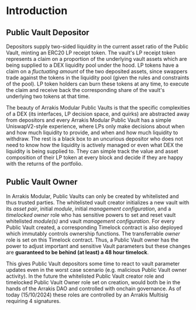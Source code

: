 # Introduction

## Public Vault Depositor

Depositors supply two-sided liquidity in the current asset ratio of the Public Vault, minting an ERC20 LP receipt token. The vault's LP receipt token represents a claim on a proportion of the underlying vault assets which are being supplied to a DEX liquidity pool under the hood. LP tokens have a claim on a _fluctuating amount_ of the two deposited assets, since swappers trade against the tokens in the liquidity pool (given the rules and constraints of the pool). LP token holders can burn these tokens at any time, to execute the claim and receive back the corresponding share of the vault's underlying two tokens at that time.

The beauty of Arrakis Modular Public Vaults is that the specific complexities of a DEX (its interfaces, LP decision space, and quirks) are abstracted away from depositors and every Arrakis Modular Public Vault has a simple UniswapV2-style experience, where LPs only make decisions about when and how much liquidity to provide, and when and how much liquidity to withdraw. The rest is a black box to an uncurious depositor who does not need to know how the liquidity is actively managed or even what DEX the liquidity is being supplied to. They can simple track the value and asset composition of their LP token at every block and decide if they are happy with the returns of the portfolio.

## Public Vault Owner

In Arrakis Modular, Public Vaults can only be created by whitelisted and thus trusted parties. The whitelisted vault creator initializes a new vault with its _asset pair_, initial _module_, initial _management configuration_, and a _timelocked owner_ role who has sensitive powers to set and reset vault whitelisted _module(s)_ and vault _management configuration_. For every Public Vault created, a corresponding Timelock contract is also deployed which immutably controls ownership functions. The transferrable _owner_ role is set on this Timelock contract. Thus, a Public Vault owner has the power to adjust important and sensitive Vault parameters but these changes are **guaranteed to be behind (at least) a 48 hour timelock**.

This gives Public Vault depositors some time to react to vault parameter updates even in the worst case scenario (e.g. malicious Public Vault owner activity). In the future the whitelisted Public Vault creator role and timelocked Public Vault Owner role set on creation, would both be in the hands of the Arrakis DAO and controlled with onchain governance. As of today (15/10/2024) these roles are controlled by an Arrakis Multisig requiring 4 signatures.
